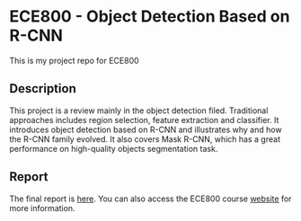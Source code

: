 # ECE800 - Object Detection Based on R-CNN
This is my project repo for ECE800

## Description
This project is a review mainly in the object detection filed. Traditional approaches includes region selection, feature extraction and classifier. It introduces object detection based on R-CNN and illustrates why and how the R-CNN family evolved. It also covers Mask R-CNN, which has a great performance on high-quality objects segmentation task.

## Report
The final report is [here](https://drive.google.com/file/d/1FQlgQArPDZ-kqmM_DY3udOU6QQ8kPszQ/view). You can also access the ECE800 course [website](https://sites.google.com/view/ece800/home?authuser=0) for more information. 
